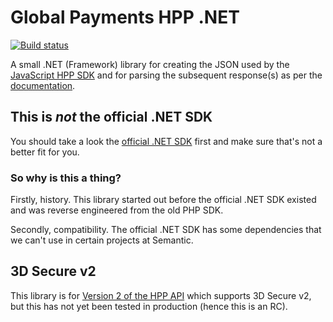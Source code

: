 # Global Payments HPP .NET

[![Build status](https://ci.appveyor.com/api/projects/status/3d893l6i8yylfvnm/branch/master?svg=true)](https://ci.appveyor.com/project/JasonElkin25959/globalpayments-hpp-dotnet/branch/master)

A  small .NET (Framework) library for creating the JSON used by the [JavaScript HPP SDK](https://github.com/globalpayments/rxp-js) and for parsing the subsequent response(s) as per the [documentation](https://developer.globalpay.com/#!/hpp/getting-started).

## This is *not* the official .NET SDK

You should take a look the [official .NET SDK](https://github.com/globalpayments/dotnet-sdk) first and make sure that's not a better fit for you.

### So why is this a thing?

Firstly, history. This library started out before the official .NET SDK existed and was reverse engineered from the old PHP SDK.

Secondly, compatibility. The official .NET SDK has some dependencies that we can't use in certain projects at Semantic.

## 3D Secure v2

This library is for [Version 2 of the HPP API](https://developer.globalpay.com/#!/ecommerce/3d-secure-version2) which supports 3D Secure v2, but this has not yet been tested in production (hence this is an RC).
